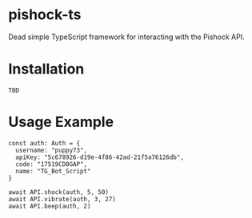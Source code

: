 # pishock-ts
Dead simple TypeScript framework for interacting with the Pishock API.

# Installation
`TBD`

# Usage Example
```
const auth: Auth = {
  username: "puppy73",
  apiKey: "5c678926-d19e-4f86-42ad-21f5a76126db",
  code: "17519CD8GAP",
  name: "TG_Bot_Script"
}

await API.shock(auth, 5, 50)
await API.vibrate(auth, 3, 27)
await API.beep(auth, 2)
```
